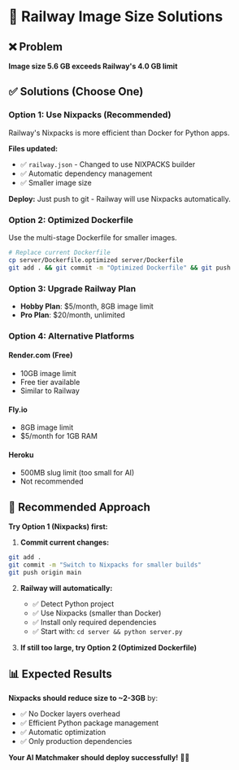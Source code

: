 # 🚀 Railway Image Size Solutions

## ❌ Problem
**Image size 5.6 GB exceeds Railway's 4.0 GB limit**

## ✅ Solutions (Choose One)

### **Option 1: Use Nixpacks (Recommended)**
Railway's Nixpacks is more efficient than Docker for Python apps.

**Files updated:**
- ✅ `railway.json` - Changed to use NIXPACKS builder
- ✅ Automatic dependency management
- ✅ Smaller image size

**Deploy:** Just push to git - Railway will use Nixpacks automatically.

### **Option 2: Optimized Dockerfile**
Use the multi-stage Dockerfile for smaller images.

```bash
# Replace current Dockerfile
cp server/Dockerfile.optimized server/Dockerfile
git add . && git commit -m "Optimized Dockerfile" && git push
```

### **Option 3: Upgrade Railway Plan**
- **Hobby Plan**: $5/month, 8GB image limit
- **Pro Plan**: $20/month, unlimited

### **Option 4: Alternative Platforms**

#### **Render.com (Free)**
- 10GB image limit
- Free tier available
- Similar to Railway

#### **Fly.io**
- 8GB image limit
- $5/month for 1GB RAM

#### **Heroku**
- 500MB slug limit (too small for AI)
- Not recommended

## 🎯 Recommended Approach

**Try Option 1 (Nixpacks) first:**

1. **Commit current changes:**
```bash
git add .
git commit -m "Switch to Nixpacks for smaller builds"
git push origin main
```

2. **Railway will automatically:**
   - ✅ Detect Python project
   - ✅ Use Nixpacks (smaller than Docker)
   - ✅ Install only required dependencies
   - ✅ Start with: `cd server && python server.py`

3. **If still too large, try Option 2 (Optimized Dockerfile)**

## 📊 Expected Results

**Nixpacks should reduce size to ~2-3GB** by:
- ✅ No Docker layers overhead
- ✅ Efficient Python package management
- ✅ Automatic optimization
- ✅ Only production dependencies

**Your AI Matchmaker should deploy successfully!** 🤖✨
